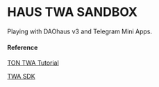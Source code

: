 # HAUS TWA SANDBOX

Playing with DAOhaus v3 and Telegram Mini Apps.

#### Reference

[TON TWA Tutorial](https://docs.ton.org/develop/dapps/telegram-apps/app-examples#modern-tma-example)

[TWA SDK](https://github.com/twa-dev/SDK)
